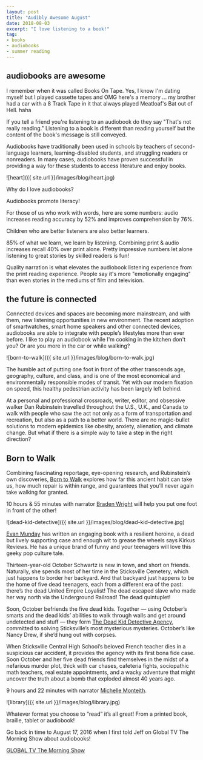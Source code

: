 ```yaml
---
layout: post
title: "Audibly Awesome August"
date: 2018-08-03    
excerpt: "I love listening to a book!"
tag:
- books
- audiobooks
- summer reading
---
```


## audiobooks are awesome

I remember when it was called Books On Tape. Yes, I know I'm dating myself but I played cassette tapes and OMG here's a memory ... my brother had a car with a 8 Track Tape in it that always played Meatloaf's Bat out of Hell. haha

If you tell a friend you're listening to an audiobook do they say "That's not really reading." Listening to a book is different than reading yourself but the content of the book's message is still conveyed.

Audiobooks have traditionally been used in schools by teachers of second-language learners, learning-disabled students, and struggling readers or nonreaders. In many cases, audiobooks have proven successful in providing a way for these students to access literature and enjoy books.

![heart]({{ site.url }}/images/blog/heart.jpg)

Why do I love audiobooks?

Audiobooks promote literacy!

For those of us who work with words, here are some numbers: audio increases reading accuracy by 52% and  improves comprehension by 76%.

Children who are better listeners are also better learners.

85% of what we learn, we learn by listening. Combining print & audio increases recall 40% over print alone. Pretty impressive numbers let alone listening to great stories by skilled readers is fun!

Quality narration is what elevates the audiobook listening experience from the print reading experience. People say it's more "emotionally engaging" than even stories in the mediums of film and television.

## the future is connected

Connected devices and spaces are becoming more mainstream, and with them, new listening opportunities in new environment. The recent adoption of smartwatches, smart home speakers and other connected devices, audiobooks are able to integrate with people’s lifestyles more than ever before. I like to play an audiobook while I'm cooking in the kitchen don't you? Or are you more in the car or while walking?

![born-to-walk]({{ site.url }}/images/blog/born-to-walk.jpg)

The humble act of putting one foot in front of the other transcends age, geography, culture, and class, and is one of the most economical and environmentally responsible
modes of transit. Yet with our modern fixation on speed, this healthy pedestrian activity has been largely left behind.

At a personal and professional crossroads, writer, editor, and obsessive walker Dan Rubinstein travelled throughout the U.S., U.K., and Canada to walk with people who saw the act not only as a form of transportation and recreation, but also as a path to a better world. There are no magic-bullet solutions to modern epidemics like obesity, anxiety, alienation, and climate change. But what if there is a simple way to take a step in the right direction?

## Born to Walk

Combining fascinating reportage, eye-opening research, and Rubinstein’s own discoveries, [Born to Walk](https://ecwpress.com/products/born-to-walk) explores how far this ancient habit can take us, how much repair is within range, and guarantees that you’ll never again take walking for granted.

<i class="fa fa-microphone" aria-hidden="true"></i> 10 hours & 55 minutes with narrator [Braden Wright](http://www.bradenwright.com/) will help you put one foot in front of the other!

![dead-kid-detective]({{ site.url }}/images/blog/dead-kid-detective.jpg)

[Evan Munday](http://idontlikemundays.com/) has written an engaging book with a resilient heroine, a dead but lively supporting case and enough wit to grease the wheels says Kirkus Reviews.  He has a unique brand of funny and your teenagers will love this geeky pop culture tale.

Thirteen-year-old October Schwartz is new in town, and short on friends. Naturally, she spends most of her time in the Sticksville Cemetery, which just happens to border her
backyard. And that backyard just happens to be the home of five dead teenagers, each from a different era of the past: there’s the dead United Empire Loyalist! The dead escaped slave who made her way north via the Underground Railroad! The dead quintuplet!

Soon, October befriends the five dead kids. Together — using October’s smarts and the dead kids’ abilities to walk through walls and get around undetected and stuff — they
form [The Dead Kid Detective Agency](https://ecwpress.com/products/dead-kid-detective-agency), committed to solving Sticksville’s most mysterious mysteries. October’s like Nancy Drew, if she’d hung out with corpses.

When Sticksville Central High School’s beloved French teacher dies in a suspicious car accident, it provides the agency with its first bona fide case. Soon October and her
five dead friends find themselves in the midst of a nefarious murder plot, thick with car chases, cafeteria fights, sociopathic math teachers, real estate appointments, and a wacky adventure that might uncover the truth about a bomb that exploded almost 40 years ago.

<i class="fa fa-microphone" aria-hidden="true"></i> 9 hours and 22 minutes with narrator  [Michelle Monteith](https://www.imdb.com/name/nm1474308/).

![library]({{ site.url }}/images/blog/library.jpg)

Whatever format you choose to “read” it’s all great! From a printed book, braille, tablet or audiobook!  

Go back in time to August 17, 2016 when I first told Jeff on Global TV The Morning Show about audiobooks!

<i class="fa fa-television" aria-hidden="true"></i> [GLOBAL TV The Morning Show](https://globalnews.ca/video/2887566/janet-joy-wilsons-august-book-picks)
